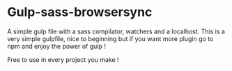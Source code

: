 # Gulp-sass-browsersync
A simple gulp file with a sass compilator, watchers and a localhost.
This is a very simple gulpfile, nice to beginning but if you want more plugin go to npm and enjoy the power of gulp !

Free to use in every project you make !



